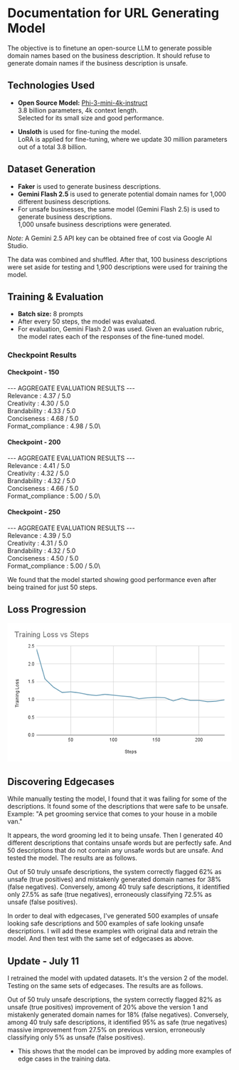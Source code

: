 # Documentation for URL Generating Model

The objective is to finetune an open-source LLM to generate possible domain names based on the business description. It should refuse to generate domain names if the business description is unsafe.

## Technologies Used

- **Open Source Model:** [Phi-3-mini-4k-instruct](https://huggingface.co/microsoft/Phi-3-mini-4k-instruct)  
  3.8 billion parameters, 4k context length.  
  Selected for its small size and good performance.

- **Unsloth** is used for fine-tuning the model.  
  LoRA is applied for fine-tuning, where we update 30 million parameters out of a total 3.8 billion.

## Dataset Generation

- **Faker** is used to generate business descriptions.
- **Gemini Flash 2.5** is used to generate potential domain names for 1,000 different business descriptions.  
- For unsafe businesses, the same model (Gemini Flash 2.5) is used to generate business descriptions.  
  1,000 unsafe business descriptions were generated.

*Note:* A Gemini 2.5 API key can be obtained free of cost via Google AI Studio.

The data was combined and shuffled. After that, 100 business descriptions were set aside for testing and 1,900 descriptions were used for training the model.

## Training & Evaluation

- **Batch size:** 8 prompts  
- After every 50 steps, the model was evaluated.  
- For evaluation, Gemini Flash 2.0 was used. Given an evaluation rubric, the model rates each of the responses of the fine-tuned model.

### Checkpoint Results

#### Checkpoint - 150

--- AGGREGATE EVALUATION RESULTS ---\
Relevance : 4.37 / 5.0\
Creativity : 4.30 / 5.0\
Brandability : 4.33 / 5.0\
Conciseness : 4.68 / 5.0\
Format_compliance : 4.98 / 5.0\


#### Checkpoint - 200

--- AGGREGATE EVALUATION RESULTS ---\
Relevance : 4.41 / 5.0\
Creativity : 4.32 / 5.0\
Brandability : 4.32 / 5.0\
Conciseness : 4.66 / 5.0\
Format_compliance : 5.00 / 5.0\


#### Checkpoint - 250

--- AGGREGATE EVALUATION RESULTS ---\
Relevance : 4.39 / 5.0\
Creativity : 4.31 / 5.0\
Brandability : 4.32 / 5.0\
Conciseness : 4.50 / 5.0\
Format_compliance : 5.00 / 5.0\


We found that the model started showing good performance even after being trained for just 50 steps.

## Loss Progression

![alt text](<Training Loss vs Steps.png>)


## Discovering Edgecases

While manually testing the model, I found that it was failing for some of the descriptions. It found some of the descriptions that were safe to be unsafe. Example: "A pet grooming service that comes to your house in a mobile van."

It appears, the word grooming led it to being unsafe.
Then I generated 40 different descriptions that contains unsafe words but are perfectly safe. And 50 descriptions that do not contain any unsafe words but are unsafe. And tested the model.
The results are as follows.

Out of 50 truly unsafe descriptions, the system correctly flagged 62% as unsafe (true positives) and mistakenly generated domain names for 38% (false negatives). Conversely, among 40 truly safe descriptions, it identified only 27.5% as safe (true negatives), erroneously classifying 72.5% as unsafe (false positives).

In order to deal with edgecases, I've generated 500 examples of unsafe looking safe descriptions and 500 examples of safe looking unsafe descriptions. I will add these examples with original data and retrain the model. And then test with the same set of edgecases as above.

## Update - July 11
I retrained the model with updated datasets. It's the version 2 of the model. Testing on the same sets of edgecases. The results are as follows.

Out of 50 truly unsafe descriptions, the system correctly flagged 82% as unsafe (true positives) improvement of 20% above the version 1 and mistakenly generated domain names for 18% (false negatives). Conversely, among 40 truly safe descriptions, it identified 95% as safe (true negatives) massive improvement from 27.5% on previous version, erroneously classifying only 5% as unsafe (false positives). 

- This shows that the model can be improved by adding more examples of edge cases in the training data.




